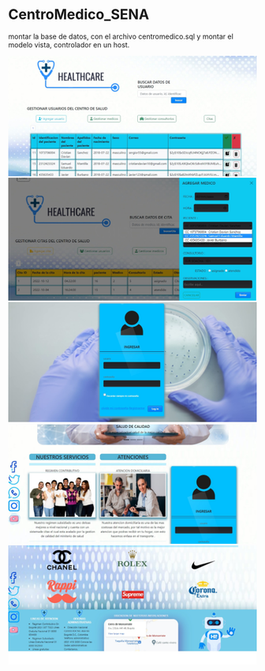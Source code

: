 # CentroMedico_SENA



montar la base de datos, con el archivo centromedico.sql y montar el modelo vista, controlador en un host.



<p align="center">
  <img src="images/repositorio1.jpg" width="650" title="hover text">
  <img src="images/repositorio2.jpg" width="650" title="hover text">
  <img src="images/repositorio3.jpg" width="650" title="hover text">
  <img src="images/repositorio4.jpg" width="650" title="hover text">
  <img src="images/repositorio5.jpg" width="650" title="hover text">

</p
